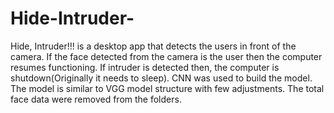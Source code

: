 # Hide-Intruder-
Hide, Intruder!!! is a desktop app that detects the users in front of the camera. If the face detected from the camera is the user then the computer resumes functioning. If intruder is detected then, the computer is shutdown(Originally it needs to sleep).
CNN was used to build the model. The model is similar to VGG model structure with few adjustments. 
The total face data were removed from the folders.
